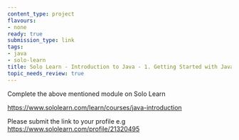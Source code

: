 ```yaml
---
content_type: project
flavours:
- none
ready: true
submission_type: link
tags:
- java
- solo-learn
title: Solo Learn - Introduction to Java - 1. Getting Started with Java
topic_needs_review: true
---
```


Complete the above mentioned module on Solo Learn

https://www.sololearn.com/learn/courses/java-introduction

Please submit the link to your profile e.g https://www.sololearn.com/profile/21320495